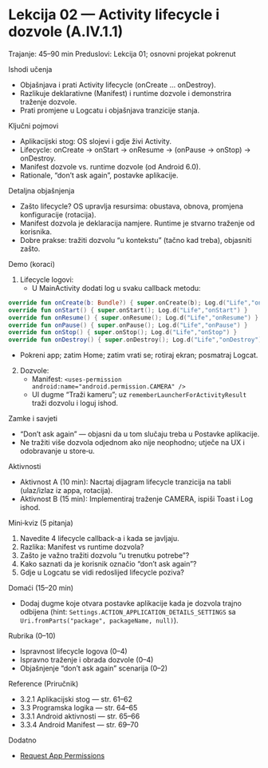 # Lekcija 02 — Activity lifecycle i dozvole (A.IV.1.1)

Trajanje: 45–90 min
Preduslovi: Lekcija 01; osnovni projekat pokrenut

Ishodi učenja
- Objašnjava i prati Activity lifecycle (onCreate … onDestroy).
- Razlikuje deklarativne (Manifest) i runtime dozvole i demonstrira traženje dozvole.
- Prati promjene u Logcatu i objašnjava tranzicije stanja.

Ključni pojmovi
- Aplikacijski stog: OS slojevi i gdje živi Activity.
- Lifecycle: onCreate → onStart → onResume → (onPause → onStop) → onDestroy.
- Manifest dozvole vs. runtime dozvole (od Android 6.0).
- Rationale, “don’t ask again”, postavke aplikacije.

Detaljna objašnjenja
- Zašto lifecycle? OS upravlja resursima: obustava, obnova, promjena konfiguracije (rotacija).
- Manifest dozvola je deklaracija namjere. Runtime je stvarno traženje od korisnika.
- Dobre prakse: tražiti dozvolu “u kontekstu” (tačno kad treba), objasniti zašto.

Demo (koraci)
1) Lifecycle logovi:
   - U MainActivity dodati log u svaku callback metodu:
```kotlin
override fun onCreate(b: Bundle?) { super.onCreate(b); Log.d("Life","onCreate") }
override fun onStart() { super.onStart(); Log.d("Life","onStart") }
override fun onResume() { super.onResume(); Log.d("Life","onResume") }
override fun onPause() { super.onPause(); Log.d("Life","onPause") }
override fun onStop() { super.onStop(); Log.d("Life","onStop") }
override fun onDestroy() { super.onDestroy(); Log.d("Life","onDestroy") }
```
   - Pokreni app; zatim Home; zatim vrati se; rotiraj ekran; posmatraj Logcat.
2) Dozvole:
   - Manifest: `<uses-permission android:name="android.permission.CAMERA" />`
   - UI dugme “Traži kameru”; uz `rememberLauncherForActivityResult` traži dozvolu i loguj ishod.

Zamke i savjeti
- “Don’t ask again” — objasni da u tom slučaju treba u Postavke aplikacije.
- Ne tražiti više dozvola odjednom ako nije neophodno; utječe na UX i odobravanje u store‑u.

Aktivnosti
- Aktivnost A (10 min): Nacrtaj dijagram lifecycle tranzicija na tabli (ulaz/izlaz iz appa, rotacija).
- Aktivnost B (15 min): Implementiraj traženje CAMERA, ispiši Toast i Log ishod.

Mini‑kviz (5 pitanja)
1) Navedite 4 lifecycle callback-a i kada se javljaju.
2) Razlika: Manifest vs runtime dozvola?
3) Zašto je važno tražiti dozvolu “u trenutku potrebe”?
4) Kako saznati da je korisnik označio “don’t ask again”?
5) Gdje u Logcatu se vidi redoslijed lifecycle poziva?

Domaći (15–20 min)
- Dodaj dugme koje otvara postavke aplikacije kada je dozvola trajno odbijena (hint: `Settings.ACTION_APPLICATION_DETAILS_SETTINGS` sa `Uri.fromParts("package", packageName, null)`).

Rubrika (0–10)
- Ispravnost lifecycle logova (0–4)
- Ispravno traženje i obrada dozvole (0–4)
- Objašnjenje “don’t ask again” scenarija (0–2)

Reference (Priručnik)
- 3.2.1 Aplikacijski stog — str. 61–62
- 3.3 Programska logika — str. 64–65
- 3.3.1 Android aktivnosti — str. 65–66
- 3.3.4 Android Manifest — str. 69–70

Dodatno
- [Request App Permissions](https://developer.android.com/training/permissions/requesting)